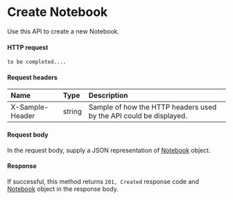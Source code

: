# Create Notebook

Use this API to create a new Notebook.
#### HTTP request
<!-- { "blockType": "ignored" } -->
```http
to be completed....
```
#### Request headers
| Name       | Type | Description|
|:---------------|:--------|:----------|
| X-Sample-Header  | string  | Sample of how the HTTP headers used by the API could be displayed.|

#### Request body
In the request body, supply a JSON representation of [Notebook](../resources/notebook.md) object.


#### Response
If successful, this method returns `201, Created` response code and [Notebook](../resources/notebook.md) object in the response body.
